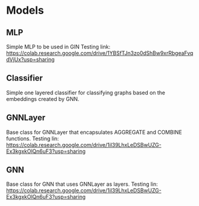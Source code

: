 # Models

## MLP
Simple MLP to be used in GIN
Testing link: https://colab.research.google.com/drive/1YBSfTJn3zo0dShBw9xrRbgeaFvqdVjUx?usp=sharing

## Classifier
Simple one layered classifier for classifying graphs based on the embeddings created by GNN.

## GNNLayer
Base class for GNNLayer that encapsulates AGGREGATE and COMBINE functions.
Testing lin: https://colab.research.google.com/drive/1il39LhxLeDSBwUZG-Ex3kgxkOlQn6uF3?usp=sharing

## GNN
Base class for GNN that uses GNNLayer as layers.
Testing lin: https://colab.research.google.com/drive/1il39LhxLeDSBwUZG-Ex3kgxkOlQn6uF3?usp=sharing


